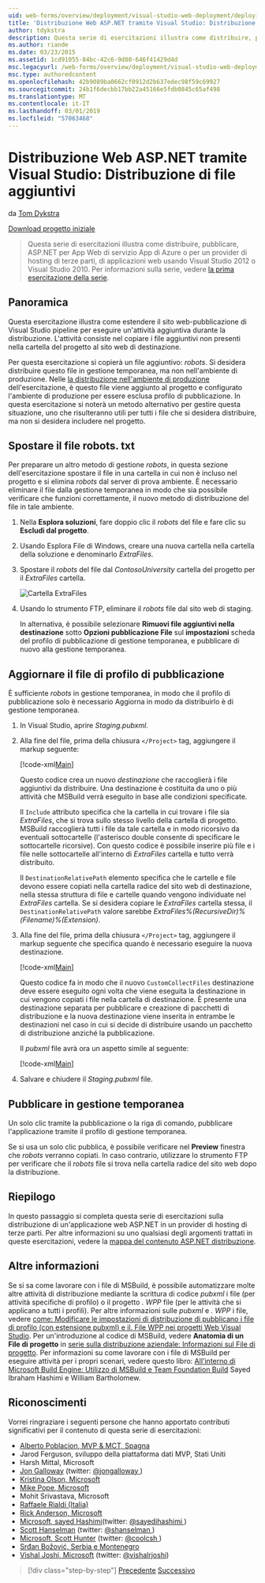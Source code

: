 ```yaml
---
uid: web-forms/overview/deployment/visual-studio-web-deployment/deploying-extra-files
title: 'Distribuzione Web ASP.NET tramite Visual Studio: Distribuzione di file aggiuntivi | Microsoft Docs'
author: tdykstra
description: Questa serie di esercitazioni illustra come distribuire, pubblicare, ASP.NET per App Web di servizio App di Azure o per un provider di hosting di terze parti, di applicazioni web da utilizza...
ms.author: riande
ms.date: 03/23/2015
ms.assetid: 1cd91055-84bc-42c6-9d80-646f41429d4d
msc.legacyurl: /web-forms/overview/deployment/visual-studio-web-deployment/deploying-extra-files
msc.type: authoredcontent
ms.openlocfilehash: 42b9089ba0662cf0912d2b637edec98f59c69927
ms.sourcegitcommit: 24b1f6decbb17bb22a45166e5fdb0845c65af498
ms.translationtype: MT
ms.contentlocale: it-IT
ms.lasthandoff: 03/01/2019
ms.locfileid: "57063468"
---
```

<a name="aspnet-web-deployment-using-visual-studio-deploying-extra-files"></a>Distribuzione Web ASP.NET tramite Visual Studio: Distribuzione di file aggiuntivi
====================
da [Tom Dykstra](https://github.com/tdykstra)

[Download progetto iniziale](http://go.microsoft.com/fwlink/p/?LinkId=282627)

> Questa serie di esercitazioni illustra come distribuire, pubblicare, ASP.NET per App Web di servizio App di Azure o per un provider di hosting di terze parti, di applicazioni web usando Visual Studio 2012 o Visual Studio 2010. Per informazioni sulla serie, vedere [la prima esercitazione della serie](introduction.md).


## <a name="overview"></a>Panoramica

Questa esercitazione illustra come estendere il sito web-pubblicazione di Visual Studio pipeline per eseguire un'attività aggiuntiva durante la distribuzione. L'attività consiste nel copiare i file aggiuntivi non presenti nella cartella del progetto al sito web di destinazione.

Per questa esercitazione si copierà un file aggiuntivo: *robots*. Si desidera distribuire questo file in gestione temporanea, ma non nell'ambiente di produzione. Nelle [la distribuzione nell'ambiente di produzione](deploying-to-production.md) dell'esercitazione, è questo file viene aggiunto al progetto e configurato l'ambiente di produzione per essere esclusa profilo di pubblicazione. In questa esercitazione si noterà un metodo alternativo per gestire questa situazione, uno che risulteranno utili per tutti i file che si desidera distribuire, ma non si desidera includere nel progetto.

## <a name="move-the-robotstxt-file"></a>Spostare il file robots. txt

Per preparare un altro metodo di gestione *robots*, in questa sezione dell'esercitazione spostare il file in una cartella in cui non è incluso nel progetto e si elimina *robots* dal server di prova ambiente. È necessario eliminare il file dalla gestione temporanea in modo che sia possibile verificare che funzioni correttamente, il nuovo metodo di distribuzione del file in tale ambiente.

1. Nella **Esplora soluzioni**, fare doppio clic il *robots* del file e fare clic su **Escludi dal progetto**.
2. Usando Esplora File di Windows, creare una nuova cartella nella cartella della soluzione e denominarlo *ExtraFiles*.
3. Spostare il *robots* del file dal *ContosoUniversity* cartella del progetto per il *ExtraFiles* cartella.

    ![Cartella ExtraFiles](deploying-extra-files/_static/image1.png)
4. Usando lo strumento FTP, eliminare il *robots* file dal sito web di staging.

    In alternativa, è possibile selezionare **Rimuovi file aggiuntivi nella destinazione** sotto **Opzioni pubblicazione File** sul **impostazioni** scheda del profilo di pubblicazione di gestione temporanea, e pubblicare di nuovo alla gestione temporanea.

## <a name="update-the-publish-profile-file"></a>Aggiornare il file di profilo di pubblicazione

È sufficiente *robots* in gestione temporanea, in modo che il profilo di pubblicazione solo è necessario Aggiorna in modo da distribuirlo è di gestione temporanea.

1. In Visual Studio, aprire *Staging.pubxml*.
2. Alla fine del file, prima della chiusura `</Project>` tag, aggiungere il markup seguente:

    [!code-xml[Main](deploying-extra-files/samples/sample1.xml)]

    Questo codice crea un nuovo *destinazione* che raccoglierà i file aggiuntivi da distribuire. Una destinazione è costituita da uno o più attività che MSBuild verrà eseguito in base alle condizioni specificate.

    Il `Include` attributo specifica che la cartella in cui trovare i file sia *ExtraFiles*, che si trova sullo stesso livello della cartella di progetto. MSBuild raccoglierà tutti i file da tale cartella e in modo ricorsivo da eventuali sottocartelle (l'asterisco double consente di specificare le sottocartelle ricorsive). Con questo codice è possibile inserire più file e i file nelle sottocartelle all'interno di *ExtraFiles* cartella e tutto verrà distribuito.

    Il `DestinationRelativePath` elemento specifica che le cartelle e file devono essere copiati nella cartella radice del sito web di destinazione, nella stessa struttura di file e cartelle quando vengono individuate nel *ExtraFiles* cartella. Se si desidera copiare le *ExtraFiles* cartella stessa, il `DestinationRelativePath` valore sarebbe *ExtraFiles\%(RecursiveDir)%(Filename)%(Extension)*.
3. Alla fine del file, prima della chiusura `</Project>` tag, aggiungere il markup seguente che specifica quando è necessario eseguire la nuova destinazione.

    [!code-xml[Main](deploying-extra-files/samples/sample2.xml)]

    Questo codice fa in modo che il nuovo `CustomCollectFiles` destinazione deve essere eseguito ogni volta che viene eseguita la destinazione in cui vengono copiati i file nella cartella di destinazione. È presente una destinazione separata per pubblicare e creazione di pacchetti di distribuzione e la nuova destinazione viene inserita in entrambe le destinazioni nel caso in cui si decide di distribuire usando un pacchetto di distribuzione anziché la pubblicazione.

    Il *pubxml* file avrà ora un aspetto simile al seguente:

    [!code-xml[Main](deploying-extra-files/samples/sample3.xml?highlight=53-71)]
4. Salvare e chiudere il *Staging.pubxml* file.

## <a name="publish-to-staging"></a>Pubblicare in gestione temporanea

Un solo clic tramite la pubblicazione o la riga di comando, pubblicare l'applicazione tramite il profilo di gestione temporanea.

Se si usa un solo clic pubblica, è possibile verificare nel **Preview** finestra che *robots* verranno copiati. In caso contrario, utilizzare lo strumento FTP per verificare che il *robots* file si trova nella cartella radice del sito web dopo la distribuzione.

## <a name="summary"></a>Riepilogo

In questo passaggio si completa questa serie di esercitazioni sulla distribuzione di un'applicazione web ASP.NET in un provider di hosting di terze parti. Per altre informazioni su uno qualsiasi degli argomenti trattati in queste esercitazioni, vedere la [mappa del contenuto ASP.NET distribuzione](https://go.microsoft.com/fwlink/p/?LinkId=282413).

## <a name="more-information"></a>Altre informazioni

Se si sa come lavorare con i file di MSBuild, è possibile automatizzare molte altre attività di distribuzione mediante la scrittura di codice *pubxml* i file (per attività specifiche di profilo) o il progetto *. WPP* file (per le attività che si applicano a tutti i profili). Per altre informazioni sulle *pubxml* e *. WPP* i file, vedere [come: Modificare le impostazioni di distribuzione di pubblicano i file di profilo (con estensione pubxml) e il. File WPP nei progetti Web Visual Studio](https://msdn.microsoft.com/library/ff398069). Per un'introduzione al codice di MSBuild, vedere **Anatomia di un File di progetto** in [serie sulla distribuzione aziendale: Informazioni sul File di progetto](../web-deployment-in-the-enterprise/understanding-the-project-file.md). Per informazioni su come lavorare con i file di MSBuild per eseguire attività per i propri scenari, vedere questo libro: [All'interno di Microsoft Build Engine: Utilizzo di MSBuild e Team Foundation Build](http://msbuildbook.com) Sayed Ibraham Hashimi e William Bartholomew.

## <a name="acknowledgements"></a>Riconoscimenti

Vorrei ringraziare i seguenti persone che hanno apportato contributi significativi per il contenuto di questa serie di esercitazioni:

- [Alberto Poblacion, MVP &amp; MCT, Spagna](https://mvp.microsoft.com/mvp/Alberto%20Poblacion%20Bolano-36772)
- Jarod Ferguson, sviluppo della piattaforma dati MVP, Stati Uniti
- Harsh Mittal, Microsoft
- [Jon Galloway](https://weblogs.asp.net/jgalloway) (twitter: [ @jongalloway ](http://twitter.com/jongalloway))
- [Kristina Olson, Microsoft](https://blogs.iis.net/krolson/default.aspx)
- [Mike Pope, Microsoft](http://www.mikepope.com/blog/DisplayBlog.aspx)
- Mohit Srivastava, Microsoft
- [Raffaele Rialdi (Italia)](http://www.iamraf.net/)
- [Rick Anderson, Microsoft](https://blogs.msdn.com/b/rickandy/)
- [Microsoft, sayed Hashimi](http://sedodream.com/default.aspx)(twitter: [ @sayedihashimi ](http://twitter.com/sayedihashimi))
- [Scott Hanselman](http://www.hanselman.com/blog/) (twitter: [ @shanselman ](http://twitter.com/shanselman))
- [Microsoft, Scott Hunter](https://blogs.msdn.com/b/scothu/) (twitter: [ @coolcsh ](http://twitter.com/coolcsh))
- [Srđan Božović, Serbia e Montenegro](http://msforge.net/blogs/zmajcek/)
- [Vishal Joshi, Microsoft](http://vishaljoshi.blogspot.com/) (twitter: [@vishalrjoshi](http://twitter.com/vishalrjoshi))

> [!div class="step-by-step"]
> [Precedente](command-line-deployment.md)
> [Successivo](troubleshooting.md)

